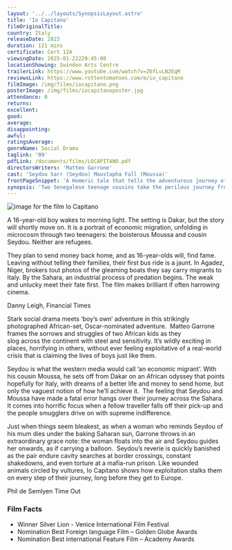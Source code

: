 ```yaml
---
layout: '../../layouts/SynopsisLayout.astro'
title: 'Io Capitano'
filmOriginalTitle:
country: Italy
releaseDate: 2023
duration: 121 mins
certificate: Cert 12A
viewingDate: 2025-01-22229:45:00
locationShowing: Swindon Arts Centre
trailerLink: https://www.youtube.com/watch?v=Z6fLvLN2EqM
reviewsLink: https://www.rottentomatoes.com/m/io_capitano
filmImage: /img/films/iocapitano.png
posterImage: /img/films/iocapitanoposter.jpg
attendance: 0
returns:
excellent:
good:
average:
disappointing:
awful:
ratingsAverage:
genreName: Social Drama
taglink: '09'
pdfLink: /documents/films/LOCAPITANO.pdf
directorsWriters: 'Matteo Garrone'
cast: 'Seydou Sarr (Seydou) Moustapha Fall (Moussa)'
frontPageSnippet: 'A Homeric tale that tells the adventurous journey of two young boys, Seydou and Moussa, who leave Dakar to reach Europe and fall victim to corruption and cruelty.'
synopsis: 'Two Senegalese teenage cousins take the perilous journey from Dakar in an attempt to find a better life in Italy.  They encounter people-smugglers, bandits, corrupt police, imprisonment and torture, they witness death among fellow would-be migrants, are separated but find each other.  The final leg of their gruelling journey finds Seydou having to be the helmsman (Capitano) of a ruinous ex-fishing boat crammed with people, trying to reach Europe.'
---
```


![image for the film Io Capitano](/img/films/iocapitano.png)

A 16-year-old boy wakes to morning light. The setting is Dakar, but the story will shortly move on. It is a portrait of economic migration, unfolding in microcosm through two teenagers: the boisterous Moussa and cousin Seydou. Neither are refugees.

They plan to send money back home, and as 16-year-olds will, find fame. Leaving without telling their families, their first bus ride is a jaunt. In Agadez, Niger, brokers tout photos of the gleaming boats they say carry migrants to Italy. By the Sahara, an industrial process of predation begins. The weak and unlucky meet their fate first. The film makes brilliant if often harrowing cinema.

<div class="review__author review__author--review1"> 
Danny Leigh, Financial Times 
</div>

Stark social drama meets ‘boy’s own’ adventure in this strikingly photographed African-set, Oscar-nominated adventure.  Matteo Garrone frames the sorrows and struggles of two African kids as they slog across the continent with steel and sensitivity. It’s wildly exciting in places, horrifying in others, without ever feeling exploitative of a real-world crisis that is claiming the lives of boys just like them.

Seydou is what the western media would call ‘an economic migrant’. With his cousin Moussa, he sets off from Dakar on an African odyssey that points hopefully for Italy, with dreams of a better life and money to send home, but only the vaguest notion of how he’ll achieve it.  The feeling that Seydou and Moussa have made a fatal error hangs over their journey across the Sahara. It comes into horrific focus when a fellow traveller falls off their pick-up and the people smugglers drive on with supreme indifference.

Just when things seem bleakest, as when a woman who reminds Seydou of his mum dies under the baking Saharan sun, Garrone throws in an extraordinary grace note: the woman floats into the air and Seydou guides her onwards, as if carrying a balloon.  Seydou’s reverie is quickly banished as the pair endure cavity searches at border crossings, constant shakedowns, and even torture at a mafia-run prison. Like wounded animals circled by vultures, Io Capitano shows how exploitation stalks them on every step of their journey, long before they get to Europe.

<div class="review__author"> 
Phil de Semlyen Time Out
</div>

### Film Facts

-   Winner Silver Lion - Venice International Film Festival
-   Nomination Best Foreign language Film – Golden Globe Awards
-   Nomination Best international Feature Film – Academy Awards
